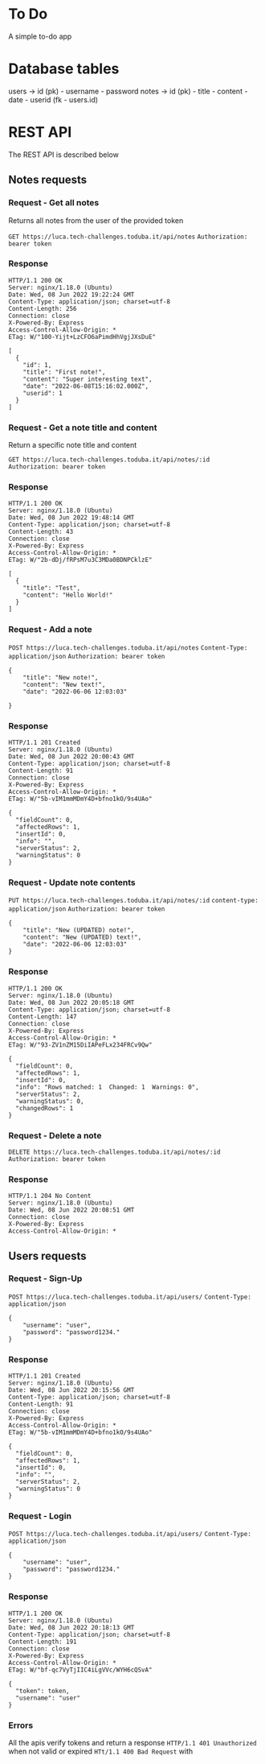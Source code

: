 # To Do
A simple to-do app

# Database tables

users -> id (pk) - username - password
notes -> id (pk) - title - content - date - userid (fk - users.id) 


# REST API
The REST API is described below

## Notes requests

### Request - Get all notes

Returns all notes from the user of the provided token

`GET https://luca.tech-challenges.toduba.it/api/notes`
`Authorization: bearer token`

### Response

    HTTP/1.1 200 OK
    Server: nginx/1.18.0 (Ubuntu)
    Date: Wed, 08 Jun 2022 19:22:24 GMT
    Content-Type: application/json; charset=utf-8
    Content-Length: 256
    Connection: close
    X-Powered-By: Express
    Access-Control-Allow-Origin: *
    ETag: W/"100-Yijt+LzCFO6aPimdHhVgjJXsDuE"

    [
      {
        "id": 1,
        "title": "First note!",
        "content": "Super interesting text",
        "date": "2022-06-08T15:16:02.000Z",
        "userid": 1
      }
    ]
    
### Request - Get a note title and content

Return a specific note title and content

`GET https://luca.tech-challenges.toduba.it/api/notes/:id`
`Authorization: bearer token`

### Response 

    HTTP/1.1 200 OK
    Server: nginx/1.18.0 (Ubuntu)
    Date: Wed, 08 Jun 2022 19:48:14 GMT
    Content-Type: application/json; charset=utf-8
    Content-Length: 43
    Connection: close
    X-Powered-By: Express
    Access-Control-Allow-Origin: *
    ETag: W/"2b-dDj/fRPsM7u3C3MDa0BDNPCklzE"

    [
      {
        "title": "Test",
        "content": "Hello World!"
      }
    ]
    
### Request - Add a note

`POST https://luca.tech-challenges.toduba.it/api/notes`
`Content-Type: application/json`
`Authorization: bearer token`

    {
        "title": "New note!",
        "content": "New text!",
        "date": "2022-06-06 12:03:03"

    }
    
### Response

    HTTP/1.1 201 Created
    Server: nginx/1.18.0 (Ubuntu)
    Date: Wed, 08 Jun 2022 20:00:43 GMT
    Content-Type: application/json; charset=utf-8
    Content-Length: 91
    Connection: close
    X-Powered-By: Express
    Access-Control-Allow-Origin: *
    ETag: W/"5b-vIM1mmMDmY4D+bfno1kO/9s4UAo"

    {
      "fieldCount": 0,
      "affectedRows": 1,
      "insertId": 0,
      "info": "",
      "serverStatus": 2,
      "warningStatus": 0
    }
    
### Request - Update note contents  

`PUT https://luca.tech-challenges.toduba.it/api/notes/:id`
`content-type: application/json`
`Authorization: bearer token`

    {
        "title": "New (UPDATED) note!",
        "content": "New (UPDATED) text!",
        "date": "2022-06-06 12:03:03"
    }

### Response

    HTTP/1.1 200 OK
    Server: nginx/1.18.0 (Ubuntu)
    Date: Wed, 08 Jun 2022 20:05:18 GMT
    Content-Type: application/json; charset=utf-8
    Content-Length: 147
    Connection: close
    X-Powered-By: Express
    Access-Control-Allow-Origin: *
    ETag: W/"93-ZV1nZM15DiIAPeFLx234FRCv9Qw"

    {
      "fieldCount": 0,
      "affectedRows": 1,
      "insertId": 0,
      "info": "Rows matched: 1  Changed: 1  Warnings: 0",
      "serverStatus": 2,
      "warningStatus": 0,
      "changedRows": 1
    }
    
### Request - Delete a note

`DELETE https://luca.tech-challenges.toduba.it/api/notes/:id`
`Authorization: bearer token`

### Response

    HTTP/1.1 204 No Content
    Server: nginx/1.18.0 (Ubuntu)
    Date: Wed, 08 Jun 2022 20:08:51 GMT
    Connection: close
    X-Powered-By: Express
    Access-Control-Allow-Origin: *

## Users requests

### Request - Sign-Up

`POST https://luca.tech-challenges.toduba.it/api/users/`
`Content-Type: application/json`

    {
        "username": "user",
        "password": "password1234."
    }
    
### Response

    HTTP/1.1 201 Created
    Server: nginx/1.18.0 (Ubuntu)
    Date: Wed, 08 Jun 2022 20:15:56 GMT
    Content-Type: application/json; charset=utf-8
    Content-Length: 91
    Connection: close
    X-Powered-By: Express
    Access-Control-Allow-Origin: *
    ETag: W/"5b-vIM1mmMDmY4D+bfno1kO/9s4UAo"

    {
      "fieldCount": 0,
      "affectedRows": 1,
      "insertId": 0,
      "info": "",
      "serverStatus": 2,
      "warningStatus": 0
    }

### Request - Login

`POST https://luca.tech-challenges.toduba.it/api/users/`
`Content-Type: application/json`

    {
        "username": "user",
        "password": "password1234."
    }

### Response

    HTTP/1.1 200 OK
    Server: nginx/1.18.0 (Ubuntu)
    Date: Wed, 08 Jun 2022 20:18:13 GMT
    Content-Type: application/json; charset=utf-8
    Content-Length: 191
    Connection: close
    X-Powered-By: Express
    Access-Control-Allow-Origin: *
    ETag: W/"bf-qc7VyTjIIC4iLgVVc/WYH6cQSvA"

    {
      "token": token,
      "username": "user"
    }
    
### Errors

All the apis verify tokens and return a response `HTTP/1.1 401 Unauthorized` when not valid or expired `HTt/1.1 400 Bad Request` with 



